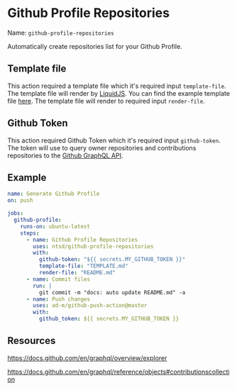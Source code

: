# Github Profile Repositories

Name: `github-profile-repositories`

Automatically create repositories list for your Github Profile.

## Template file

This action required a template file which it's required input `template-file`. The template file will render by [LiquidJS](https://liquidjs.com/).
You can find the example template file [here](https://github.com/ntsd/github-profile-repositories/blob/master/example/TEMPLATE.md).
The template file will render to required input `render-file`.

## Github Token

This action required Github Token which it's required input `github-token`. The token will use to query owner repositories and contributions repositories to the [Github GraphQL API](https://docs.github.com/en/graphql).

## Example

```yml
name: Generate Github Profile
on: push

jobs:
  github-profile:
    runs-on: ubuntu-latest
    steps:
      - name: Github Profile Repositories
        uses: ntsd/github-profile-repositories
        with:
          github-token: "${{ secrets.MY_GITHUB_TOKEN }}"
          template-file: "TEMPLATE.md"
          render-file: "README.md"
      - name: Commit files
        run: |
          git commit -m "docs: auto update README.md" -a
      - name: Push changes
        uses: ad-m/github-push-action@master
        with:
          github_token: ${{ secrets.MY_GITHUB_TOKEN }}
```

## Resources

<https://docs.github.com/en/graphql/overview/explorer>

<https://docs.github.com/en/graphql/reference/objects#contributionscollection>
